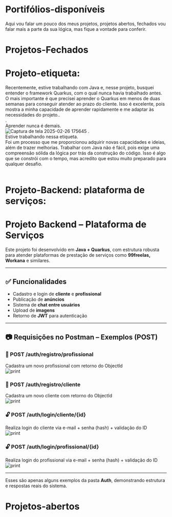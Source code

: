 # Portifólios-disponíveis
Aqui vou falar um pouco dos meus projetos, projetos abertos, fechados vou falar mais a parte da sua lógica, mas fique a vontade para conferir.

# Projetos-Fechados
# Projeto-etiqueta:<br>
Recentemente, estive trabalhando com Java e, nesse projeto, busquei entender o framework Quarkus, com o qual nunca havia trabalhado antes. O mais importante é que precisei aprender o Quarkus em menos de duas semanas para conseguir atender ao prazo do cliente.
Isso é excelente, pois mostra a minha capacidade de aprender rapidamente e me adaptar às necessidades do projeto..<br>
  .<br>Aprender nunca é demais.<br>
![Captura de tela 2025-02-26 175645](https://github.com/user-attachments/assets/23c78774-5bea-4a75-9aad-49b9f4aae79c)
  .<br>Estive trabalhando nessa etiqueta.<br>
Foi um processo que me proporcionou adquirir novas capacidades e ideias, além de trazer melhorias. 
Trabalhar com Java não é fácil, pois exige uma compreensão sólida da lógica por trás da construção do código. 
Isso é algo que se constrói com o tempo, mas acredito que estou muito preparado para qualquer desafio. 
<br><br>
# Projeto-Backend: plataforma de serviços:
# Projeto Backend – Plataforma de Serviços

Este projeto foi desenvolvido em **Java + Quarkus**, com estrutura robusta para atender plataformas de prestação de serviços como **99freelas, Workana** e similares.

---

## ✅ Funcionalidades

- Cadastro e login de **cliente** e **profissional**
- Publicação de **anúncios**
- Sistema de **chat entre usuários**
- Upload de **imagens**
- Retorno de **JWT** para autenticação

---

## 📷 Requisições no Postman – Exemplos (POST)

### 🔐 POST /auth/registro/profissional  
Cadastra um novo profissional com retorno do ObjectId  
![print](https://github.com/user-attachments/assets/07d7c64d-62fa-486a-9d6f-aa76b18313d5)

### 👤 POST /auth/registro/cliente  
Cadastra um novo cliente com retorno do ObjectId  
![print](https://github.com/user-attachments/assets/8ead3fd3-18d6-4be3-b698-287ad4cf6cf4)

### 🔓 POST /auth/login/cliente/{id}  
Realiza login do cliente via e-mail + senha (hash) + validação do ID  
![print](https://github.com/user-attachments/assets/42b68fcc-7570-4a23-989e-3f9ad6521ed2)

### 🔓 POST /auth/login/profissional/{id}  
Realiza login do profissional via e-mail + senha (hash) + validação do ID  
![print](https://github.com/user-attachments/assets/0181be01-0782-4156-b072-ea2242942940)

---

Esses são apenas alguns exemplos da pasta **Auth**, demonstrando estrutura e respostas reais do sistema.
# Projetos-abertos
